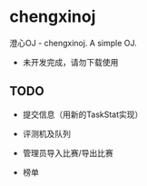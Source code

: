 # chengxinoj

澄心OJ - chengxinoj. A simple OJ.

+ 未开发完成，请勿下载使用

## TODO

+ 提交信息（用新的TaskStat实现）

+ 评测机及队列

+ 管理员导入比赛/导出比赛

+ 榜单
